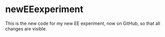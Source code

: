 # newEEexperiment
This is the new code for my new EE experiment, now on GitHub, so that all changes are visible.
